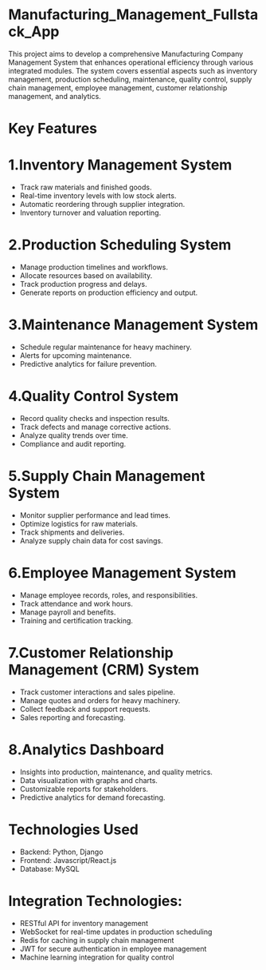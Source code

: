 # Manufacturing_Management_Fullstack_App

This project aims to develop a comprehensive Manufacturing Company Management System that enhances operational efficiency through various integrated modules. The system covers essential aspects such as inventory management, production scheduling, maintenance, quality control, supply chain management, employee management, customer relationship management, and analytics.

# Key Features

# 1.Inventory Management System
* Track raw materials and finished goods.
* Real-time inventory levels with low stock alerts.
* Automatic reordering through supplier integration.
* Inventory turnover and valuation reporting.
  
# 2.Production Scheduling System
* Manage production timelines and workflows.
* Allocate resources based on availability.
* Track production progress and delays.
* Generate reports on production efficiency and output.
 
# 3.Maintenance Management System
* Schedule regular maintenance for heavy machinery.
* Alerts for upcoming maintenance.
* Predictive analytics for failure prevention.
  
# 4.Quality Control System
* Record quality checks and inspection results.
* Track defects and manage corrective actions.
* Analyze quality trends over time.
* Compliance and audit reporting.
  
# 5.Supply Chain Management System
* Monitor supplier performance and lead times.
* Optimize logistics for raw materials.
* Track shipments and deliveries.
* Analyze supply chain data for cost savings.

# 6.Employee Management System
* Manage employee records, roles, and responsibilities.
* Track attendance and work hours.
* Manage payroll and benefits.
* Training and certification tracking.

# 7.Customer Relationship Management (CRM) System
* Track customer interactions and sales pipeline.
* Manage quotes and orders for heavy machinery.
* Collect feedback and support requests.
* Sales reporting and forecasting.

# 8.Analytics Dashboard
* Insights into production, maintenance, and quality metrics.
* Data visualization with graphs and charts.
* Customizable reports for stakeholders.
* Predictive analytics for demand forecasting.

# Technologies Used
* Backend: Python, Django
* Frontend: Javascript/React.js
* Database: MySQL 

# Integration Technologies:
* RESTful API for inventory management
* WebSocket for real-time updates in production scheduling
* Redis for caching in supply chain management
* JWT for secure authentication in employee management
* Machine learning integration for quality control
